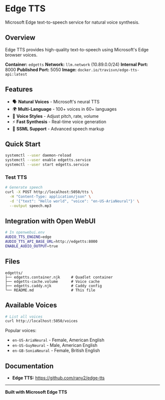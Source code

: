 # Edge TTS

Microsoft Edge text-to-speech service for natural voice synthesis.

## Overview

Edge TTS provides high-quality text-to-speech using Microsoft's Edge browser voices.

**Container:** `edgetts`
**Network:** `llm.network` (10.89.0.0/24)
**Internal Port:** 8000
**Published Port:** 5050
**Image:** `docker.io/travisvn/edge-tts-api:latest`

## Features

- 🗣️ **Natural Voices** - Microsoft's neural TTS
- 🌍 **Multi-Language** - 100+ voices in 60+ languages
- 🎵 **Voice Styles** - Adjust pitch, rate, volume
- ⚡ **Fast Synthesis** - Real-time voice generation
- 📝 **SSML Support** - Advanced speech markup

## Quick Start

```bash
systemctl --user daemon-reload
systemctl --user enable edgetts.service
systemctl --user start edgetts.service
```

### Test TTS

```bash
# Generate speech
curl -X POST http://localhost:5050/tts \
  -H "Content-Type: application/json" \
  -d '{"text": "Hello world", "voice": "en-US-AriaNeural"}' \
  --output speech.mp3
```

## Integration with Open WebUI

```bash
# In openwebui.env
AUDIO_TTS_ENGINE=edge
AUDIO_TTS_API_BASE_URL=http://edgetts:8000
ENABLE_AUDIO_OUTPUT=true
```

## Files

```
edgetts/
├── edgetts.container.njk     # Quadlet container
├── edgetts-cache.volume      # Voice cache
├── edgetts.caddy.njk         # Caddy config
└── README.md                 # This file
```

## Available Voices

```bash
# List all voices
curl http://localhost:5050/voices
```

Popular voices:
- `en-US-AriaNeural` - Female, American English
- `en-US-GuyNeural` - Male, American English
- `en-GB-SoniaNeural` - Female, British English

## Documentation

- **Edge TTS:** https://github.com/rany2/edge-tts

---

**Built with Microsoft Edge TTS**
